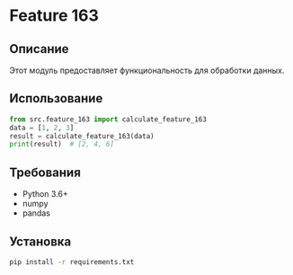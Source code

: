 # Feature 163
## Описание
Этот модуль предоставляет функциональность для обработки данных.
## Использование
```python
from src.feature_163 import calculate_feature_163
data = [1, 2, 3]
result = calculate_feature_163(data)
print(result)  # [2, 4, 6]
```
## Требования
- Python 3.6+
- numpy
- pandas
## Установка
```bash
pip install -r requirements.txt
```